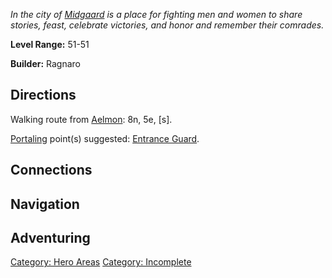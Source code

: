 *In the city of [Midgaard](:Category:_Midgaard "wikilink") is a place
for fighting men and women to share stories, feast, celebrate victories,
and honor and remember their comrades.*

**Level Range:** 51-51

**Builder:** Ragnaro

## Directions

Walking route from [Aelmon](Aelmon "wikilink"): 8n, 5e, \[s\].

[Portaling](Portal "wikilink") point(s) suggested: [Entrance
Guard](Entrance_Guard "wikilink").

## Connections

## Navigation

## Adventuring

[Category: Hero Areas](Category:_Hero_Areas "wikilink") [Category:
Incomplete](Category:_Incomplete "wikilink")
